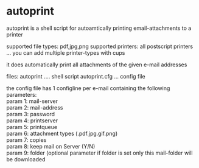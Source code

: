 # autoprint
autoprint is a shell script for autoamtically printing email-attachments to a printer   

supported file types: pdf,jpg,png
supported printers: all postscript printers ... you can add multiple printer-types with cups

it does automatically print all attachments of the given e-mail addresses         


files: autoprint .... shell script
       autoprint.cfg ... config file

the config file has 1 configline per e-mail containing the following parameters:         
    param 1:  mail-server         
    param 2:  mail-address         
    param 3:  password         
    param 4:  printserver     
    param 5:  printqueue         
    param 6:  attachment types (.pdf.jpg.gif.png)         
    param 7:  copies                                      
    param 8:  keep mail on Server (Y/N)                  
    param 9:  folder  (optional parameter if folder is set only this mail-folder will be downloaded  
   
   
   
